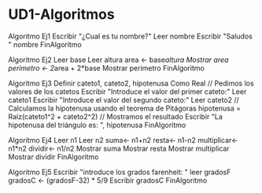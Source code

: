 # UD1-Algoritmos

Algoritmo Ej1
	Escribir "¿Cual es tu nombre?"
	Leer nombre
	Escribir "Saludos " nombre 
FinAlgoritmo

Algoritmo Ej2
	Leer base 
	Leer altura
	area <- base*altura 
	Mostrar area
	perimetro <- 2*area + 2*base
	Mostrar perimetro
FinAlgoritmo

Algoritmo Ej3
	Definir cateto1, cateto2, hipotenusa Como Real
	// Pedimos los valores de los catetos
	Escribir "Introduce el valor del primer cateto:"
	Leer cateto1
	Escribir "Introduce el valor del segundo cateto:"
	Leer cateto2
	// Calculamos la hipotenusa usando el teorema de Pitágoras
	hipotenusa = Raiz(cateto1^2 + cateto2^2)
	// Mostramos el resultado
	Escribir "La hipotenusa del triángulo es: ", hipotenusa
FinAlgoritmo

Algoritmo Ej4
	Leer n1
	Leer n2
	suma<- n1+n2
	resta<- n1-n2
	multiplicar<- n1*n2
	dividir<- n1/n2
	Mostrar suma
	Mostrar resta
	Mostrar multiplicar
	Mostrar dividir
FinAlgoritmo

Algoritmo Ej5
	Escribir "introduce los grados farenheit: "
	leer gradosF
	gradosC <- (gradosF-32) * 5/9
	Escribir gradosC
FinAlgoritmo

